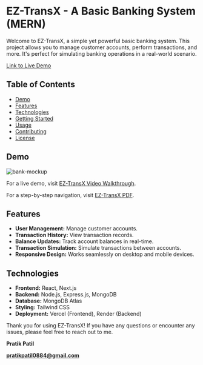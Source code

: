 # EZ-TransX - A Basic Banking System (MERN)
Welcome to EZ-TransX, a simple yet powerful basic banking system. This project allows you to manage customer accounts, perform transactions, and more. It's perfect for simulating banking operations in a real-world scenario.

[Link to Live Demo](https://ez-transx-banking-system.vercel.app/)

## Table of Contents

- [Demo](#demo)
- [Features](#features)
- [Technologies](#technologies)
- [Getting Started](#getting-started)
- [Usage](#usage)
- [Contributing](#contributing)
- [License](#license)

## Demo

![bank-mockup](https://github.com/PratikPatil-Dev/Bank-System-Frontend/assets/123150727/3898adcf-56cb-436a-b714-a5eda0c3b341)


For a live demo, visit [EZ-TransX Video Walkthrough](https://vimeo.com/869548436?share=copy).

For a step-by-step navigation, visit [EZ-TransX PDF](https://github.com/foxyfoxxx/Bank-System-Frontend/files/12765729/WalkthroughEX-TransX_PDF_2023-09-29123726.521100.pdf).

## Features

- **User Management:** Manage customer accounts.
- **Transaction History:** View transaction records.
- **Balance Updates:** Track account balances in real-time.
- **Transaction Simulation:** Simulate transactions between accounts.
- **Responsive Design:** Works seamlessly on desktop and mobile devices.

## Technologies

- **Frontend:** React, Next.js
- **Backend:** Node.js, Express.js, MongoDB
- **Database:** MongoDB Atlas
- **Styling:** Tailwind CSS
- **Deployment:** Vercel (Frontend), Render (Backend)


Thank you for using EZ-TransX! If you have any questions or encounter any issues, please feel free to reach out to me.

**Pratik Patil**

**pratikpatil0884@gmail.com**
